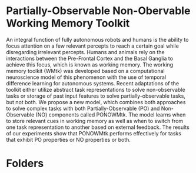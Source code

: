# Partially-Observable Non-Obervable Working Memory Toolkit

An integral function of fully autonomous robots and humans is the ability to focus attention on a few relevant percepts to reach a certain goal while disregarding irrelevant percepts. Humans and animals rely on the interactions between the Pre-Frontal Cortex and the Basal Ganglia to achieve this focus, which is known as working memory. The working memory toolkit (WMtk) was developed based on a computational neuroscience model of this phenomenon with the use of temporal difference learning for autonomous systems. Recent adaptations of the toolkit either utilize abstract task representations to solve non-observable tasks or storage of past input features to solve partially-observable tasks, but not both. We propose a new model, which combines both approaches to solve complex tasks with both Partially-Observable (PO) and Non-Observable (NO) components called PONOWMtk. The model learns when to store relevant cues in working memory as well as when to switch from one task representation to another based on external feedback. The results of our experiments show that PONOWMtk performs effectively for tasks that exhibit PO properties or NO properties or both.

# Folders

